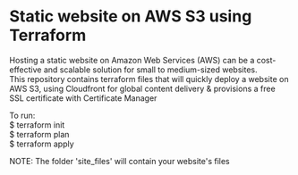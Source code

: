 # Static website on AWS S3 using Terraform   
Hosting a static website on Amazon Web Services (AWS) can be a cost-effective and scalable solution for small to medium-sized websites.   
This repository contains terraform files that will quickly deploy a website on AWS S3, using Cloudfront for global content delivery & provisions
a free SSL certificate with Certificate Manager  

To run:  
$ terraform init  
$ terraform plan  
$ terraform apply  

NOTE: The folder 'site_files' will contain your website's files  
